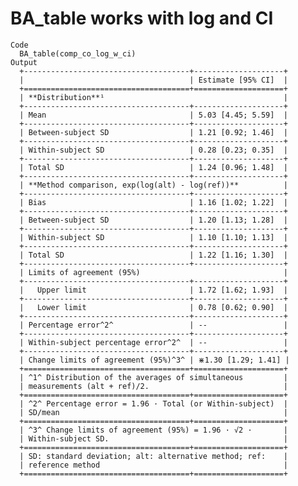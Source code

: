 # BA_table works with log and CI

    Code
      BA_table(comp_co_log_w_ci)
    Output
      +-------------------------------------+--------------------+
      |                                     | Estimate [95% CI]  |
      +=====================================+====================+
      | **Distribution**¹                                        |
      +-------------------------------------+--------------------+
      | Mean                                | 5.03 [4.45; 5.59]  |
      +-------------------------------------+--------------------+
      | Between-subject SD                  | 1.21 [0.92; 1.46]  |
      +-------------------------------------+--------------------+
      | Within-subject SD                   | 0.28 [0.23; 0.35]  |
      +-------------------------------------+--------------------+
      | Total SD                            | 1.24 [0.96; 1.48]  |
      +-------------------------------------+--------------------+
      | **Method comparison, exp(log(alt) - log(ref))**          |
      +-------------------------------------+--------------------+
      | Bias                                | 1.16 [1.02; 1.22]  |
      +-------------------------------------+--------------------+
      | Between-subject SD                  | 1.20 [1.13; 1.28]  |
      +-------------------------------------+--------------------+
      | Within-subject SD                   | 1.10 [1.10; 1.13]  |
      +-------------------------------------+--------------------+
      | Total SD                            | 1.22 [1.16; 1.30]  |
      +-------------------------------------+--------------------+
      | Limits of agreement (95%)                                |
      +-------------------------------------+--------------------+
      |   Upper limit                       | 1.72 [1.62; 1.93]  |
      +-------------------------------------+--------------------+
      |   Lower limit                       | 0.78 [0.62; 0.90]  |
      +-------------------------------------+--------------------+
      | Percentage error^2^                 | --                 |
      +-------------------------------------+--------------------+
      | Within-subject percentage error^2^  | --                 |
      +-------------------------------------+--------------------+
      | Change limits of agreement (95%)^3^ | ⋇1.30 [1.29; 1.41] |
      +=====================================+====================+
      | ^1^ Distribution of the averages of simultaneous         |
      | measurements (alt + ref)/2.                              |
      +=====================================+====================+
      | ^2^ Percentage error = 1.96 · Total (or Within-subject)  |
      | SD/mean                                                  |
      +=====================================+====================+
      | ^3^ Change limits of agreement (95%) = 1.96 · √2 ·       |
      | Within-subject SD.                                       |
      +=====================================+====================+
      | SD: standard deviation; alt: alternative method; ref:    |
      | reference method                                         |
      +=====================================+====================+ 

